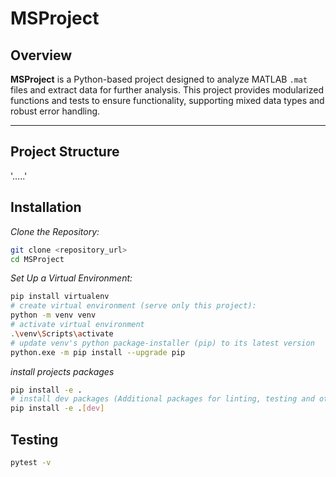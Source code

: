 # **MSProject**

## **Overview**

**MSProject** is a Python-based project designed to analyze MATLAB `.mat` files and extract  data for further analysis. This project provides modularized functions and tests to ensure functionality, supporting mixed data types and robust error handling.

---

## **Project Structure**

'.....'

## **Installation**

*Clone the Repository:*
```bash 
git clone <repository_url>
cd MSProject
```

*Set Up a Virtual Environment:*
```bash
pip install virtualenv
# create virtual environment (serve only this project):
python -m venv venv
# activate virtual environment
.\venv\Scripts\activate
# update venv's python package-installer (pip) to its latest version
python.exe -m pip install --upgrade pip
```

*install projects packages*
```bash
pip install -e .
# install dev packages (Additional packages for linting, testing and other developer tools)
pip install -e .[dev]
```

## **Testing**
```bash
pytest -v
```
